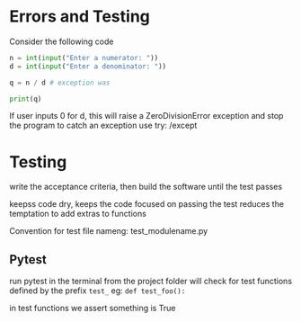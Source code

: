 # Errors and Testing

Consider the following code
```py
n = int(input("Enter a numerator: "))
d = int(input("Enter a denominator: "))

q = n / d # exception was 

print(q)
```

If user inputs 0 for d, this will raise a ZeroDivisionError exception and stop the program
to catch an exception use try: /except


# Testing

write the acceptance criteria, then build the software until the test passes

keepss code dry, keeps the code focused on passing the test
reduces the temptation to add extras to functions

Convention for test file nameng:
test_modulename.py

## Pytest
run pytest in the terminal from the project folder
will check for test functions defined by the prefix ```test_``` eg:
```def test_foo():```

in test functions we assert something is True
